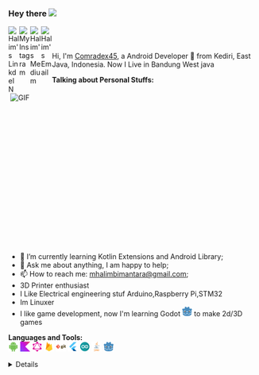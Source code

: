 ### Hey there <img src="https://media.giphy.com/media/hvRJCLFzcasrR4ia7z/giphy.gif" width="25px">
<a href="https://linkedin.com/in/halim-bimantara-396b29106/">
  <img align="left" alt="Halim's LinkdeIN" width="22px" src="https://cdn.jsdelivr.net/npm/simple-icons@v3/icons/linkedin.svg" />
</a>
<a href="https://www.instagram.com/halim_nitajasmine/">
  <img align="left" alt="My Instagram" width="22px" src="https://cdn.jsdelivr.net/npm/simple-icons@v3/icons/instagram.svg" />
</a>
<a href="https://medium.com/makerpoy/">
  <img align="left" alt="Halim's Medium" width="22px" src="https://cdn.jsdelivr.net/npm/simple-icons@3.12.2/icons/medium.svg" />
</a>
<a href="mailto:mhalimbimantara@gmail.com">
  <img align="left" alt="Halim's Email" width="22px" src="https://cdn.jsdelivr.net/npm/simple-icons@3.12.2/icons/gmail.svg" />
</a>

<br />
<br />
<br />
Hi, I'm <a href="https://halimbimantara.github.io/" target="_blank">Comradex45</a>, a Android Developer 🚀 from Kediri, East Java, Indonesia. Now I Live in Bandung West java

<img align="right" alt="GIF" src="https://media.giphy.com/media/llarwdtFqG63IlqUR1/giphy.gif" width="500" height="320" />

**Talking about Personal Stuffs:**
- 🌱 I’m currently learning Kotlin Extensions and Android Library; 
- 💬 Ask me about anything, I am happy to help;
- 📫 How to reach me: mhalimbimantara@gmail.com;
- 3D Printer enthusiast
- I Like Electrical engineering stuf Arduino,Raspberry Pi,STM32 
- Im Linuxer
- I like game development, now I'm learning Godot <code><img height="20" src="https://raw.githubusercontent.com/github/explore/80688e429a7d4ef2fca1e82350fe8e3517d3494d/topics/godot/godot.png"></code> to make 2d/3D games 

**Languages and Tools:**  
<code><img height="20" src="https://raw.githubusercontent.com/github/explore/80688e429a7d4ef2fca1e82350fe8e3517d3494d/topics/android/android.png"></code>
<code><img height="20" src="https://raw.githubusercontent.com/github/explore/80688e429a7d4ef2fca1e82350fe8e3517d3494d/topics/kotlin/kotlin.png"></code>
<code><img height="20" src="https://raw.githubusercontent.com/github/explore/5c058a388828bb5fde0bcafd4bc867b5bb3f26f3/topics/graphql/graphql.png"></code>
<code><img height="20" src="https://raw.githubusercontent.com/github/explore/80688e429a7d4ef2fca1e82350fe8e3517d3494d/topics/firebase/firebase.png"></code>
<code><img height="20" src="https://raw.githubusercontent.com/github/explore/80688e429a7d4ef2fca1e82350fe8e3517d3494d/topics/git/git.png"></code>
<code><img height="20" src="https://raw.githubusercontent.com/github/explore/80688e429a7d4ef2fca1e82350fe8e3517d3494d/topics/flutter/flutter.png"></code>
<code><img height="20" src="https://raw.githubusercontent.com/github/explore/80688e429a7d4ef2fca1e82350fe8e3517d3494d/topics/arduino/arduino.png"></code>
<code><img height="20" src="https://raw.githubusercontent.com/github/explore/80688e429a7d4ef2fca1e82350fe8e3517d3494d/topics/java/java.png"></code>
<code><img height="20" src="https://raw.githubusercontent.com/github/explore/80688e429a7d4ef2fca1e82350fe8e3517d3494d/topics/godot/godot.png"></code>
<details>
<details>
<summary>📈 My GitHub Stats</summary>
<p align="center"> <img src="https://github-readme-stats.vercel.app/api?username=halimbimantara&show_icons=true&theme=gotham" alt="comradex45" />
</details>
